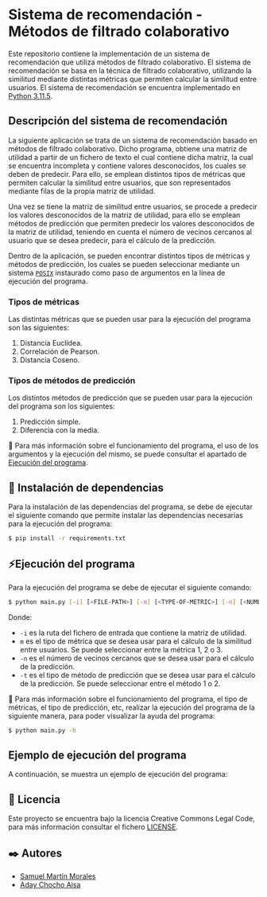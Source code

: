 # Sistema de recomendación - Métodos de filtrado colaborativo

Este repositorio contiene la implementación de un sistema de recomendación que utiliza métodos de filtrado colaborativo. El sistema de recomendación se basa en la técnica de filtrado colaborativo, utilizando la similitud mediante distintas métricas que permiten calcular la similitud entre usuarios. El sistema de recomendación se encuentra implementado en [Python 3.11.5](https://www.python.org/downloads/release/python-3110/).

## Descripción del sistema de recomendación

La siguiente aplicación se trata de un sistema de recomendación basado en métodos de filtrado colaborativo. Dicho programa, obtiene una matriz de utilidad a partir
de un fichero de texto el cual contiene dicha matriz, la cual se encuentra incompleta y contiene valores desconocidos, los cuales se deben de predecir. Para ello, se
emplean distintos tipos de métricas que permiten calcular la similitud entre usuarios, que son representados mediante filas de la propia matriz de utilidad.

Una vez se tiene la matriz de similitud entre usuarios, se procede a predecir los valores desconocidos de la matriz de utilidad, para ello se emplean métodos de predicción que permiten predecir los valores desconocidos de la matriz de utilidad, teniendo en cuenta el número de vecinos cercanos al usuario que se desea predecir, 
para el cálculo de la predicción.

Dentro de la aplicación, se pueden encontrar distintos tipos de métricas y métodos de predicción, los cuales se pueden seleccionar mediante un sistema [`POSIX`](https://nullprogram.com/blog/2020/08/01/) instaurado
como paso de argumentos en la línea de ejecución del programa.

### Tipos de métricas

Las distintas métricas que se pueden usar para la ejecución del programa son las siguientes:

1. Distancia Euclídea.
2. Correlación de Pearson.
3. Distancia Coseno.

### Tipos de métodos de predicción

Los distintos métodos de predicción que se pueden usar para la ejecución del programa son los siguientes:

1. Predicción simple.
2. Diferencia con la media.

📌 Para más información sobre el funcionamiento del programa, el uso de los argumentos y la ejecución del mismo, se puede consultar el apartado de [Ejecución del programa](#ejecución-del-programa).

## 🔨 Instalación de dependencias

Para la instalación de las dependencias del programa, se debe de ejecutar el siguiente comando que permite instalar las dependencias necesarias para la ejecución del programa:

```bash
$ pip install -r requirements.txt
```

## ⚡️Ejecución del programa

Para la ejecución del programa se debe de ejecutar el siguiente comando:

```bash
$ python main.py [-i] [<FILE-PATH>] [-m] [<TYPE-OF-METRIC>] [-n] [<NUMBER-OF-NEIGHBORS>] [-t] [<TYPE-OF-PREDICTION>]
```

Donde:

- `-i` es la ruta del fichero de entrada que contiene la matriz de utilidad.
- `m` es el tipo de métrica que se desea usar para el cálculo de la similitud entre usuarios. Se puede seleccionar entre la métrica 1, 2 o 3.
- `-n` es el número de vecinos cercanos que se desea usar para el cálculo de la predicción.
- `-t` es el tipo de método de predicción que se desea usar para el cálculo de la predicción. Se puede seleccionar entre el método 1 o 2.

📌 Para más información sobre el funcionamiento del programa, el tipo de métricas, el tipo de predicción, etc, realizar la ejecución del programa de la siguiente manera,
para poder visualizar la ayuda del programa:

```bash
$ python main.py -h
```

## Ejemplo de ejecución del programa

A continuación, se muestra un ejemplo de ejecución del programa:



## 📝 Licencia

Este proyecto se encuentra bajo la licencia Creative Commons Legal Code, para más información consultar el fichero [LICENSE](LICENSE).

## ✒️ Autores

- [Samuel Martín Morales](https://github.com/Samuelmm15)
- [Aday Chocho Aisa](https://github.com/alu0101437538)
